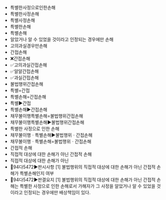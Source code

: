 - 특별한사정으로인한손해
- 특별한사정손해
- 특별사정손해
- 특별한손해
- 특별손해
- 알았거나 알 수 있었을 것이라고 인정되는 경우에만 손해
- 고의과실경우만손해
- 간접손해
- ❌간접손해
- ✅고의과실간접손해
- ✅알알간접손해
- ✅과실간접손해
- 불법행위간접손해
- 특별=간접
- 특별손해=간접손해
- 특별▶️간접
- 특별손해▶️간접손해
- 채무불이행특별손해=불법행위간접손해
- 채무불이행특별손해▶️불법행위간접손해
- 특별한 사정으로 인한 손해
- 채무불이행ㆍ특별손해▶️불법행위ㆍ간접손해
- 채무불이행ㆍ특별손해=불법행위ㆍ간접손해
- 간접적 손해
- 직접적 대상에 대한 손해가 아닌 간접적 손해
- 직접적 대상에 대한 손해가 아닌
- 📌94다5472▶️판시사항 [1] 불법행위의 직접적 대상에 대한 손해가 아닌 간접적 손해가 특별손해인지 여부
- 📌94다5472▶️판결요지 [1] 불법행위의 직접적 대상에 대한 손해가 아닌 간접적 손해는 특별한 사정으로 인한 손해로서 가해자가 그 사정을 알았거나 알 수 있었을 것이라고 인정되는 경우에만 배상책임이 있다.